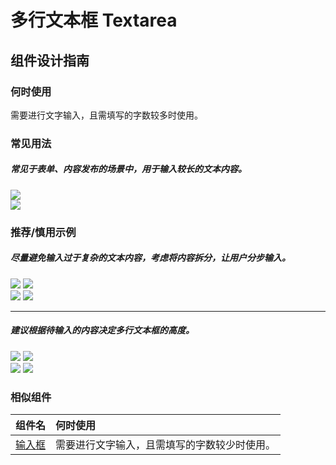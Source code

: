 # 多行文本框 Textarea

## 组件设计指南

### 何时使用

需要进行文字输入，且需填写的字数较多时使用。

### 常见用法

##### 常见于表单、内容发布的场景中，用于输入较长的文本内容。

<div class="legend">
  <div class="item">
    <img src="https://tdesign.gtimg.com/site/design/mobile-guide/textarea/textarea-1.png" />
  </div>

  <div class="item">
    <img src="https://tdesign.gtimg.com/site/design/mobile-guide/textarea/textarea-2.png" />
  </div>
</div>


### 推荐/慎用示例

##### 尽量避免输入过于复杂的文本内容，考虑将内容拆分，让用户分步输入。

<div class="legend">
  <div class="item">
    <img src="https://tdesign.gtimg.com/site/design/mobile-guide/textarea/textarea-3.png" />
    <img class="tag" src="https://tdesign.gtimg.com/site/doc/bad.png" />
  </div>

  <div class="item">
    <img src="https://tdesign.gtimg.com/site/design/mobile-guide/textarea/textarea-4.png" />
    <img class="tag" src="https://tdesign.gtimg.com/site/doc/good.png" />
  </div>
</div>

<hr />

##### 建议根据待输入的内容决定多行文本框的高度。
<div class="legend">
  <div class="item">
    <img src="https://tdesign.gtimg.com/site/design/mobile-guide/textarea/textarea-5.png" />
    <img class="tag" src="https://tdesign.gtimg.com/site/doc/bad.png" />
  </div>

  <div class="item">
    <img src="https://tdesign.gtimg.com/site/design/mobile-guide/textarea/textarea-6.png" />
    <img class="tag" src="https://tdesign.gtimg.com/site/doc/good.png" />
  </div>
</div>


### 相似组件

| 组件名            | 何时使用                                     |
| :---------------- | :------------------------------------------- |
| [输入框](./input) | 需要进行文字输入，且需填写的字数较少时使用。 |

